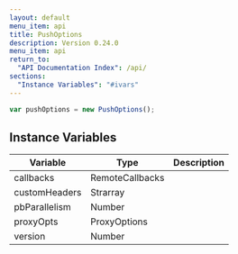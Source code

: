 ```yaml
---
layout: default
menu_item: api
title: PushOptions
description: Version 0.24.0
menu_item: api
return_to:
  "API Documentation Index": /api/
sections:
  "Instance Variables": "#ivars"
---
```


```js
var pushOptions = new PushOptions();
```

## <a name="ivars"></a>Instance Variables

| Variable | Type | Description |
| --- | --- | --- |
| <a name="callbacks"></a>callbacks | RemoteCallbacks |  |
| <a name="customHeaders"></a>customHeaders | Strarray |  |
| <a name="pbParallelism"></a>pbParallelism | Number |  |
| <a name="proxyOpts"></a>proxyOpts | ProxyOptions |  |
| <a name="version"></a>version | Number |  |

